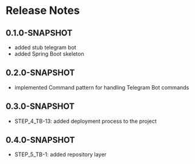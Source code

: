 # Release Notes

## 0.1.0-SNAPSHOT
* added stub telegram bot
* added Spring Boot skeleton

## 0.2.0-SNAPSHOT
* implemented Command pattern for handling Telegram Bot commands

## 0.3.0-SNAPSHOT
* STEP_4_TB-13: added deployment process to the project

## 0.4.0-SNAPSHOT
* STEP_5_TB-1: added repository layer